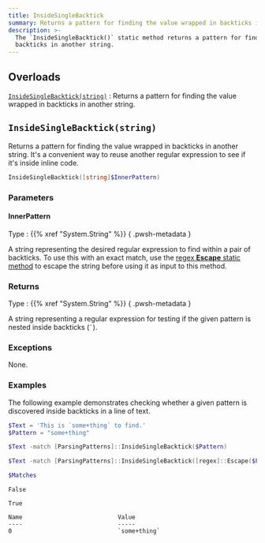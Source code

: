 ```yaml
---
title: InsideSingleBacktick
summary: Returns a pattern for finding the value wrapped in backticks in another string.
description: >-
  The `InsideSingleBacktick()` static method returns a pattern for finding the value wrapped in
  backticks in another string.
---
```


## Overloads

[`InsideSingleBacktick(string)`](#insidesinglebacktickstring)
: Returns a pattern for finding the value wrapped in backticks in another string.

## `InsideSingleBacktick(string)`

Returns a pattern for finding the value wrapped in backticks in another string. It's a convenient
way to reuse another regular expression to see if it's inside inline code.

```powershell
InsideSingleBacktick([string]$InnerPattern)
```

### Parameters

#### InnerPattern

Type
: {{% xref "System.String" %}}
{ .pwsh-metadata }

A string representing the desired regular expression to find within a pair of backticks. To use this
with an exact match, use the [regex **Escape** static method][01] to escape the string before using
it as input to this method.

### Returns

Type
: {{% xref "System.String" %}}
{ .pwsh-metadata }

A string representing a regular expression for testing if the given pattern is nested inside
backticks (`` ` ``).

### Exceptions

None.

### Examples

The following example demonstrates checking whether a given pattern is discovered inside backticks
in a line of text.

```powershell
$Text = 'This is `some+thing` to find.'
$Pattern = "some+thing"

$Text -match [ParsingPatterns]::InsideSingleBacktick($Pattern)

$Text -match [ParsingPatterns]::InsideSingleBacktick([regex]::Escape($Pattern))

$Matches
```

```output
False

True

Name                           Value
----                           -----
0                              `some+thing`
```

<!-- Link Reference Definitions -->
[01]: https://learn.microsoft.com/dotnet/api/system.text.regularexpressions.regex.escape
